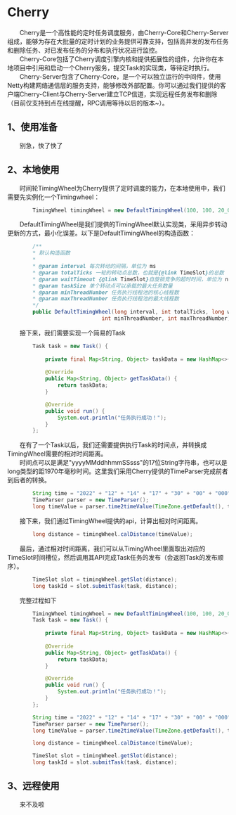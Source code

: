 # Cherry
&emsp;&emsp;Cherry是一个高性能的定时任务调度服务，由Cherry-Core和Cherry-Server组成，能够为存在大批量的定时计划的业务提供可靠支持，包括高并发的发布任务和删除任务、对已发布任务的分布和执行状况进行监控。<br/>
&emsp;&emsp;Cherry-Core包括了Cherry调度引擎内核和提供拓展性的组件，允许你在本地项目中引用和启动一个Cherry服务，提交Task的实现类，等待定时执行。<br/>
&emsp;&emsp;Cherry-Server包含了Cherry-Core，是一个可以独立运行的中间件，使用Netty构建网络通信层的服务支持，能够修改外部配置。你可以通过我们提供的客户端Cherry-Client与Cherry-Server建立TCP信道，实现远程任务发布和删除（目前仅支持到点在线提醒，RPC调用等待以后的版本~）。

## 1、使用准备
&emsp;&emsp;别急，快了快了

## 2、本地使用
&emsp;&emsp;时间轮TimingWheel为Cherry提供了定时调度的能力，在本地使用中，我们需要先实例化一个Timingwheel：
```java
        TimingWheel timingWheel = new DefaultTimingWheel(100, 100, 20_000, 10_000, 4, 8);
```
&emsp;&emsp;DefaultTimingWheel是我们提供的TimingWheel默认实现类，采用异步转动更新的方式，最小化误差。以下是DefaultTimingWheel的构造函数：
```java
        /**
        * 默认构造函数
        *
        * @param interval 每次转动的间隔，单位为 ms
        * @param totalTicks 一轮的转动点总数，也就是{@link TimeSlot}的总数
        * @param waitTimeout {@link TimeSlot}自旋锁竞争的超时时间，单位为 ns
        * @param taskSize 单个转动点可以承载的最大任务数量
        * @param minThreadNumber 任务执行线程池的核心线程数
        * @param maxThreadNumber 任务执行线程池的最大线程数
        */
        public DefaultTimingWheel(long interval, int totalTicks, long waitTimeout, int taskListSize,
                              int minThreadNumber, int maxThreadNumber)
```
&emsp;&emsp;接下来，我们需要实现一个简易的Task
```java
        Task task = new Task() {
        
            private final Map<String, Object> taskData = new HashMap<>();
            
            @Override
            public Map<String, Object> getTaskData() {
                return taskData;
            }

            @Override
            public void run() {
                System.out.println("任务执行成功！");
            }
        };
```
&emsp;&emsp;在有了一个Task以后，我们还需要提供执行Task的时间点，并转换成TimingWheel需要的相对时间距离。<br/>
&emsp;&emsp;时间点可以是满足"yyyyMMddhhmmSSsss"的17位String字符串，也可以是long类型的距1970年毫秒时间。这里我们采用Cherry提供的TimeParser完成前者到后者的转换。
```java
        String time = "2022" + "12" + "14" + "17" + "30" + "00" + "000";
        TimeParser parser = new TimeParser();
        long timeValue = parser.time2timeValue(TimeZone.getDefault(), time);
```
&emsp;&emsp;接下来，我们通过TimingWheel提供的api，计算出相对时间距离。
```java
        long distance = timingWheel.calDistance(timeValue);
```
&emsp;&emsp;最后，通过相对时间距离，我们可以从TimingWheel里面取出对应的TimeSlot时间槽位，然后调用其API完成Task任务的发布（会返回Task的发布顺序）。
```java
        TimeSlot slot = timingWheel.getSlot(distance);
        long taskId = slot.submitTask(task, distance);
```
&emsp;&emsp;完整过程如下
```java
        TimingWheel timingWheel = new DefaultTimingWheel(100, 100, 20_000, 10_000, 4, 8);
        Task task = new Task() {
        
            private final Map<String, Object> taskData = new HashMap<>();
            
            @Override
            public Map<String, Object> getTaskData() {
                return taskData;
            }

            @Override
            public void run() {
                System.out.println("任务执行成功！");
            }
        };

        String time = "2022" + "12" + "14" + "17" + "30" + "00" + "000";
        TimeParser parser = new TimeParser();
        long timeValue = parser.time2timeValue(TimeZone.getDefault(), time);

        long distance = timingWheel.calDistance(timeValue);

        TimeSlot slot = timingWheel.getSlot(distance);
        long taskId = slot.submitTask(task, distance);
```

## 3、远程使用
&emsp;&emsp;来不及啦
